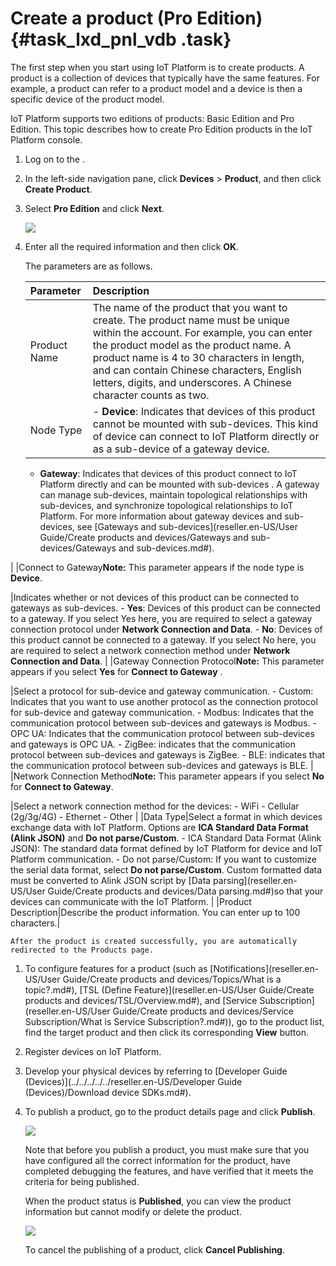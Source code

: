 # Create a product \(Pro Edition\) {#task_lxd_pnl_vdb .task}

The first step when you start using IoT Platform is to create products. A product is a collection of devices that typically have the same features. For example, a product can refer to a product model and a device is then a specific device of the product model.

IoT Platform supports two editions of products: Basic Edition and Pro Edition. This topic describes how to create Pro Edition products in the IoT Platform console.

1.  Log on to the . 
2.  In the left-side navigation pane, click **Devices** \> **Product**, and then click **Create Product**. 
3.  Select **Pro Edition** and click **Next**. 

    ![](http://static-aliyun-doc.oss-cn-hangzhou.aliyuncs.com/assets/img/12827/15520106522362_en-US.jpg)

4.  Enter all the required information and then click **OK**. 

    The parameters are as follows.

    |Parameter|Description|
    |:--------|:----------|
    |Product Name|The name of the product that you want to create. The product name must be unique within the account. For example, you can enter the product model as the product name. A product name is 4 to 30 characters in length, and can contain Chinese characters, English letters, digits, and underscores. A Chinese character counts as two.|
    |Node Type|     -   **Device**: Indicates that devices of this product cannot be mounted with sub-devices. This kind of device can connect to IoT Platform directly or as a sub-device of a gateway device.
    -   **Gateway**: Indicates that devices of this product connect to IoT Platform directly and can be mounted with sub-devices . A gateway can manage sub-devices, maintain topological relationships with sub-devices, and synchronize topological relationships to IoT Platform.
 For more information about gateway devices and sub-devices, see [Gateways and sub-devices](reseller.en-US/User Guide/Create products and devices/Gateways and sub-devices/Gateways and sub-devices.md#).

 |
    |Connect to Gateway**Note:** This parameter appears if the node type is **Device**.

|Indicates whether or not devices of this product can be connected to gateways as sub-devices.    -   **Yes**: Devices of this product can be connected to a gateway. If you select Yes here, you are required to select a gateway connection protocol under **Network Connection and Data**.
    -   **No**: Devices of this product cannot be connected to a gateway. If you select No here, you are required to select a network connection method under **Network Connection and Data**.
|
    |Gateway Connection Protocol**Note:** This parameter appears if you select **Yes** for **Connect to Gateway** .

|Select a protocol for sub-device and gateway communication.    -   Custom: Indicates that you want to use another protocol as the connection protocol for sub-device and gateway communication.
    -   Modbus: Indicates that the communication protocol between sub-devices and gateways is Modbus.
    -   OPC UA: Indicates that the communication protocol between sub-devices and gateways is OPC UA.
    -   ZigBee: indicates that the communication protocol between sub-devices and gateways is ZigBee.
    -   BLE: indicates that the communication protocol between sub-devices and gateways is BLE.
|
    |Network Connection Method**Note:** This parameter appears if you select **No** for **Connect to Gateway**.

|Select a network connection method for the devices:    -   WiFi
    -   Cellular \(2g/3g/4G\)
    -   Ethernet
    -   Other
|
    |Data Type|Select a format in which devices exchange data with IoT Platform. Options are **ICA Standard Data Format \(Alink JSON\)** and **Do not parse/Custom**.    -   ICA Standard Data Format \(Alink JSON\): The standard data format defined by IoT Platform for device and IoT Platform communication.
    -   Do not parse/Custom: If you want to customize the serial data format, select **Do not parse/Custom**. Custom formatted data must be converted to Alink JSON script by [Data parsing](reseller.en-US/User Guide/Create products and devices/Data parsing.md#)so that your devices can communicate with the IoT Platform.
|
    |Product Description|Describe the product information. You can enter up to 100 characters.|

    After the product is created successfully, you are automatically redirected to the Products page.


1.  To configure features for a product \(such as [Notifications](reseller.en-US/User Guide/Create products and devices/Topics/What is a topic?.md#), [TSL \(Define Feature\)](reseller.en-US/User Guide/Create products and devices/TSL/Overview.md#), and [Service Subscription](reseller.en-US/User Guide/Create products and devices/Service Subscription/What is Service Subscription?.md#)\), go to the product list, find the target product and then click its corresponding **View** button.
2.  Register devices on IoT Platform.
3.  Develop your physical devices by referring to [Developer Guide \(Devices\)](../../../../../reseller.en-US/Developer Guide (Devices)/Download device SDKs.md#).
4.  To publish a product, go to the product details page and click **Publish**.

    ![](http://static-aliyun-doc.oss-cn-hangzhou.aliyuncs.com/assets/img/12827/155201065213396_en-US.png)

    Note that before you publish a product, you must make sure that you have configured all the correct information for the product, have completed debugging the features, and have verified that it meets the criteria for being published.

    When the product status is **Published**, you can view the product information but cannot modify or delete the product.

    ![](http://static-aliyun-doc.oss-cn-hangzhou.aliyuncs.com/assets/img/12827/155201065213395_en-US.png)

    To cancel the publishing of a product, click **Cancel Publishing**.


